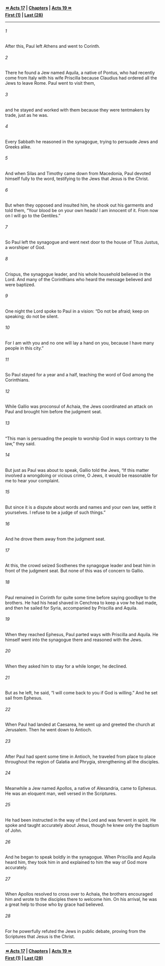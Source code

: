   
**[⏪ Acts 17](./Acts%2017.md) | [Chapters](./_index.md) | [Acts 19 ⏩](./Acts%2019.md)**  
**[First (1)](./Acts%201.md) | [Last (28)](./Acts%2028.md)**  
  
---  
  
###### 1  
After this, Paul left Athens and went to Corinth.  
  
###### 2  
There he found a Jew named Aquila, a native of Pontus, who had recently come from Italy with his wife Priscilla because Claudius had ordered all the Jews to leave Rome. Paul went to visit them,  
  
###### 3  
and he stayed and worked with them because they were tentmakers by trade, just as he was.  
  
###### 4  
Every Sabbath he reasoned in the synagogue, trying to persuade Jews and Greeks alike.  
  
###### 5  
And when Silas and Timothy came down from Macedonia, Paul devoted himself fully to the word, testifying to the Jews that Jesus is the Christ.  
  
###### 6  
But when they opposed and insulted him, he shook out his garments and told them, “Your blood be on your own heads! I am innocent of it. From now on I will go to the Gentiles.”  
  
###### 7  
So Paul left the synagogue and went next door to the house of Titus Justus, a worshiper of God.  
  
###### 8  
Crispus, the synagogue leader, and his whole household believed in the Lord. And many of the Corinthians who heard the message believed and were baptized.  
  
###### 9  
One night the Lord spoke to Paul in a vision: “Do not be afraid; keep on speaking; do not be silent.  
  
###### 10  
For I am with you and no one will lay a hand on you, because I have many people in this city.”  
  
###### 11  
So Paul stayed for a year and a half, teaching the word of God among the Corinthians.  
  
###### 12  
While Gallio was proconsul of Achaia, the Jews coordinated an attack on Paul and brought him before the judgment seat.  
  
###### 13  
“This man is persuading the people to worship God in ways contrary to the law,” they said.  
  
###### 14  
But just as Paul was about to speak, Gallio told the Jews, “If this matter involved a wrongdoing or vicious crime, O Jews, it would be reasonable for me to hear your complaint.  
  
###### 15  
But since it is a dispute about words and names and your own law, settle it yourselves. I refuse to be a judge of such things.”  
  
###### 16  
And he drove them away from the judgment seat.  
  
###### 17  
At this, the crowd seized Sosthenes the synagogue leader and beat him in front of the judgment seat. But none of this was of concern to Gallio.  
  
###### 18  
Paul remained in Corinth for quite some time before saying goodbye to the brothers. He had his head shaved in Cenchrea to keep a vow he had made, and then he sailed for Syria, accompanied by Priscilla and Aquila.  
  
###### 19  
When they reached Ephesus, Paul parted ways with Priscilla and Aquila. He himself went into the synagogue there and reasoned with the Jews.  
  
###### 20  
When they asked him to stay for a while longer, he declined.  
  
###### 21  
But as he left, he said, “I will come back to you if God is willing.” And he set sail from Ephesus.  
  
###### 22  
When Paul had landed at Caesarea, he went up and greeted the church at Jerusalem. Then he went down to Antioch.  
  
###### 23  
After Paul had spent some time in Antioch, he traveled from place to place throughout the region of Galatia and Phrygia, strengthening all the disciples.  
  
###### 24  
Meanwhile a Jew named Apollos, a native of Alexandria, came to Ephesus. He was an eloquent man, well versed in the Scriptures.  
  
###### 25  
He had been instructed in the way of the Lord and was fervent in spirit. He spoke and taught accurately about Jesus, though he knew only the baptism of John.  
  
###### 26  
And he began to speak boldly in the synagogue. When Priscilla and Aquila heard him, they took him in and explained to him the way of God more accurately.  
  
###### 27  
When Apollos resolved to cross over to Achaia, the brothers encouraged him and wrote to the disciples there to welcome him. On his arrival, he was a great help to those who by grace had believed.  
  
###### 28  
For he powerfully refuted the Jews in public debate, proving from the Scriptures that Jesus is the Christ.  
  
  
---  
  
**[⏪ Acts 17](./Acts%2017.md) | [Chapters](./_index.md) | [Acts 19 ⏩](./Acts%2019.md)**  
**[First (1)](./Acts%201.md) | [Last (28)](./Acts%2028.md)**  
  
